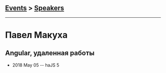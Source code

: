 ## [Events](../README.md) > [Speakers](../speakers.md)
---

# Павел Макуха

## Angular, удаленная работы
- 2018 May 05 -- haJS 5    

